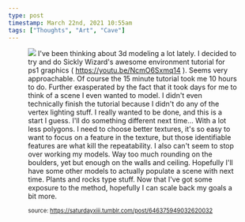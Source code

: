 ```yaml
---
type: post
timestamp: March 22nd, 2021 10:55am
tags: ["Thoughts", "Art", "Cave"]
---
```


<figure class="tmblr-full" data-orig-height="1080" data-orig-width="1920"><img src="https://64.media.tumblr.com/d83843c4276208e03c12aecc2a9db64d/f357def2dc8666ce-fe/s640x960/d58f4d73a8de97e46c1f5e1d9279ac3dcdaee1fd.png" data-orig-height="1080" data-orig-width="1920"/>
I've been thinking about 3d modeling a lot lately.  I decided to try and do Sickly Wizard's awesome environment tutorial for ps1 graphics ( <a href="https://youtu.be/NcmO6Sxmq14" target="_blank">https://youtu.be/NcmO6Sxmq14</a> ).  Seems very approachable.  Of course the 15 minute tutorial took me 10 hours to do.  Further exasperated by the fact that it took days for me to think of a scene I even wanted to model.  I didn't even technically finish the tutorial because I didn't do any of the vertex lighting stuff.  I really wanted to be done, and this is a start I guess.  I'll do something different next time&hellip; With a lot less polygons.  I need to choose better textures, it's so easy to want to focus on a feature in the texture, but those identifiable features are what kill the repeatability.  I also can't seem to stop over working my models.  Way too much rounding on the boulders, yet but enough on the walls and ceiling.  Hopefully I'll have some other models to actually populate a scene with next time.  Plants and rocks type stuff. Now that I've got some exposure to the method, hopefully I can scale back my goals a bit more.
      
      
      
  
<small>source: https://saturdayxiii.tumblr.com/post/646375949032620032</small>